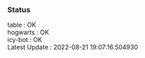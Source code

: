 ### Status


table : OK  
hogwarts : OK  
icy-bot : OK  
Latest Update : 2022-08-21 19:07:16.504930
